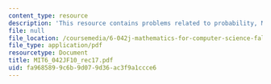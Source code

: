 ```yaml
---
content_type: resource
description: 'This resource contains problems related to probability, Monty Hall problem. '
file: null
file_location: /coursemedia/6-042j-mathematics-for-computer-science-fall-2010/fa9685899c6b9d079d36ac3f9a1ccce6_MIT6_042JF10_rec17.pdf
file_type: application/pdf
resourcetype: Document
title: MIT6_042JF10_rec17.pdf
uid: fa968589-9c6b-9d07-9d36-ac3f9a1ccce6
---
```

